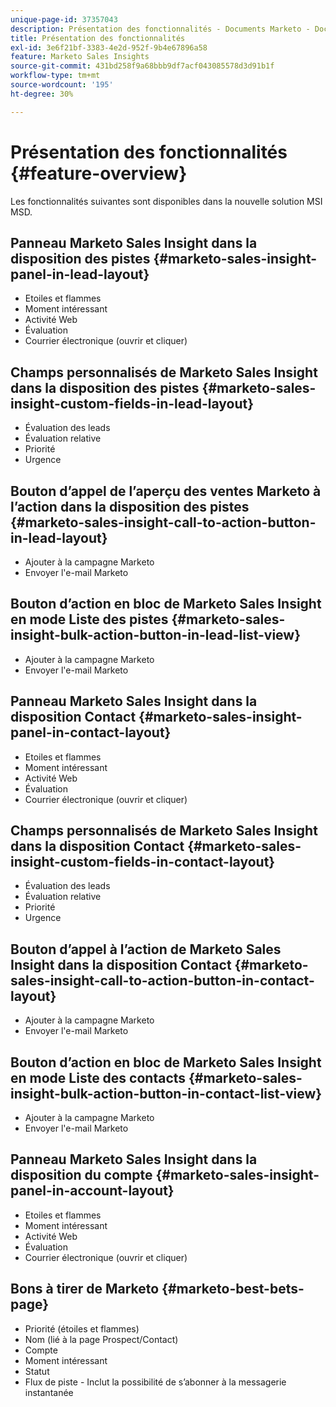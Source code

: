 ```yaml
---
unique-page-id: 37357043
description: Présentation des fonctionnalités - Documents Marketo - Documentation du produit
title: Présentation des fonctionnalités
exl-id: 3e6f21bf-3383-4e2d-952f-9b4e67896a58
feature: Marketo Sales Insights
source-git-commit: 431bd258f9a68bbb9df7acf043085578d3d91b1f
workflow-type: tm+mt
source-wordcount: '195'
ht-degree: 30%

---
```


# Présentation des fonctionnalités {#feature-overview}

Les fonctionnalités suivantes sont disponibles dans la nouvelle solution MSI MSD.

## Panneau Marketo Sales Insight dans la disposition des pistes  {#marketo-sales-insight-panel-in-lead-layout}

* Etoiles et flammes
* Moment intéressant
* Activité Web
* Évaluation
* Courrier électronique (ouvrir et cliquer)

## Champs personnalisés de Marketo Sales Insight dans la disposition des pistes  {#marketo-sales-insight-custom-fields-in-lead-layout}

* Évaluation des leads
* Évaluation relative
* Priorité
* Urgence

## Bouton d’appel de l’aperçu des ventes Marketo à l’action dans la disposition des pistes  {#marketo-sales-insight-call-to-action-button-in-lead-layout}

* Ajouter à la campagne Marketo
* Envoyer l&#39;e-mail Marketo

## Bouton d’action en bloc de Marketo Sales Insight en mode Liste des pistes  {#marketo-sales-insight-bulk-action-button-in-lead-list-view}

* Ajouter à la campagne Marketo
* Envoyer l&#39;e-mail Marketo

## Panneau Marketo Sales Insight dans la disposition Contact  {#marketo-sales-insight-panel-in-contact-layout}

* Etoiles et flammes
* Moment intéressant
* Activité Web
* Évaluation
* Courrier électronique (ouvrir et cliquer)

## Champs personnalisés de Marketo Sales Insight dans la disposition Contact  {#marketo-sales-insight-custom-fields-in-contact-layout}

* Évaluation des leads
* Évaluation relative
* Priorité
* Urgence

## Bouton d’appel à l’action de Marketo Sales Insight dans la disposition Contact  {#marketo-sales-insight-call-to-action-button-in-contact-layout}

* Ajouter à la campagne Marketo
* Envoyer l&#39;e-mail Marketo

## Bouton d’action en bloc de Marketo Sales Insight en mode Liste des contacts  {#marketo-sales-insight-bulk-action-button-in-contact-list-view}

* Ajouter à la campagne Marketo
* Envoyer l&#39;e-mail Marketo

## Panneau Marketo Sales Insight dans la disposition du compte {#marketo-sales-insight-panel-in-account-layout}

* Etoiles et flammes
* Moment intéressant
* Activité Web
* Évaluation
* Courrier électronique (ouvrir et cliquer)

## Bons à tirer de Marketo {#marketo-best-bets-page}

* Priorité (étoiles et flammes)
* Nom (lié à la page Prospect/Contact)
* Compte
* Moment intéressant
* Statut
* Flux de piste - Inclut la possibilité de s’abonner à la messagerie instantanée
